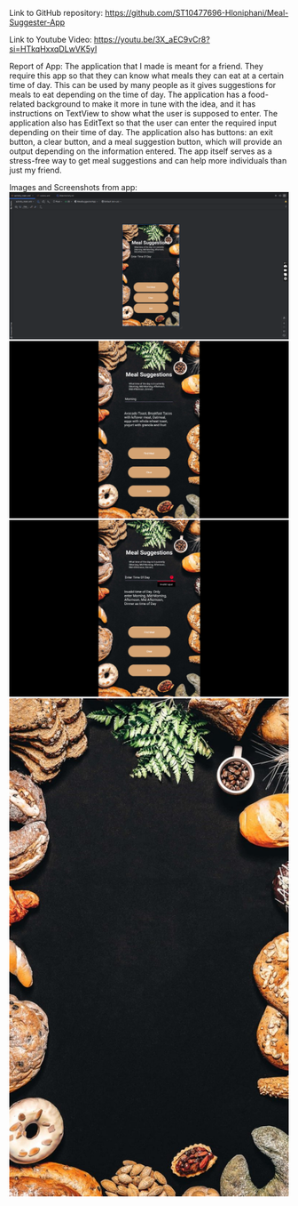 Link to GitHub repository: https://github.com/ST10477696-Hloniphani/Meal-Suggester-App

Link to Youtube Video: https://youtu.be/3X_aEC9vCr8?si=HTkqHxxqDLwVK5yI

Report of App: The application that I made is meant for a friend. They require this app so that they can know what meals they can eat at a certain time of day. This can be used by many people as it gives suggestions for meals to eat depending on the time of day. The application has a food-related background to make it more in tune with the idea, and it has instructions on TextView to show what the user is supposed to enter. The application also has EditText so that the user can enter the required input depending on their time of day. The application also has buttons: an exit button, a clear button, and a meal suggestion button, which will provide an output depending on the information entered. The app itself serves as a stress-free way to get meal suggestions and can help more individuals than just my friend.


Images and Screenshots from app: 
![image alt](https://github.com/ST10477696-Hloniphani/Meal-Suggester-App/blob/a29c058d1c888cab69ec29e0ee2698cb9c114048/Screenshot%202025-04-01%20142154.png)
![image alt](https://github.com/ST10477696-Hloniphani/Meal-Suggester-App/blob/a29c058d1c888cab69ec29e0ee2698cb9c114048/Screenshot%202025-04-02%20151305.png)
![image alt](https://github.com/ST10477696-Hloniphani/Meal-Suggester-App/blob/a29c058d1c888cab69ec29e0ee2698cb9c114048/Screenshot%202025-04-02%20151332.png)
![image alt](https://github.com/ST10477696-Hloniphani/Meal-Suggester-App/blob/a29c058d1c888cab69ec29e0ee2698cb9c114048/appbackground.jpg)
